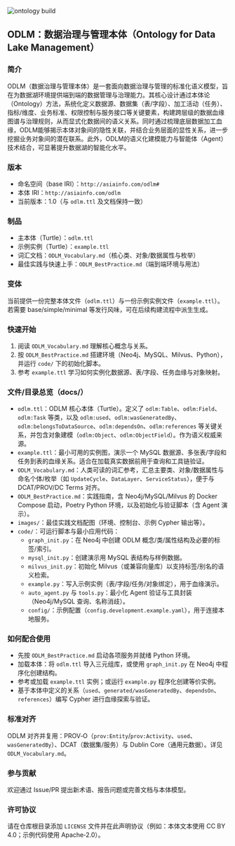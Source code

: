 ![ontology build](https://img.shields.io/badge/status-draft-blue)

## ODLM：数据治理与管理本体（Ontology for Data Lake Management）

### 简介
ODLM（数据治理与管理本体）是一套面向数据治理与管理的标准化语义模型，旨在为数据湖环境提供端到端的数据管理与治理能力。其核心设计通过本体论（Ontology）方法，系统化定义数据源、数据集（表/字段）、加工活动（任务）、指标/维度、业务标准、权限控制与服务接口等关键要素，构建跨层级的数据血缘图谱与治理规则，从而显式化数据间的语义关系。同时通过梳理底层数据加工血缘，ODLM能够揭示本体对象间的隐性关联，并结合业务层面的显性关系，进一步挖掘业务对象间的潜在联系。此外，ODLM的语义化建模能力与智能体（Agent）技术结合，可显著提升数据湖的智能化水平。


### 版本
- 命名空间（base IRI）：`http://asiainfo.com/odlm#`
- 本体 IRI：`http://asiainfo.com/odlm`
- 当前版本：1.0（与 `odlm.ttl` 及文档保持一致）

### 制品
- 主本体（Turtle）：`odlm.ttl`
- 示例实例（Turtle）：`example.ttl`
- 词汇文档：`ODLM_Vocabulary.md`（核心类、对象/数据属性与枚举）
- 最佳实践与快速上手：`ODLM_BestPractice.md`（端到端环境与用法）

### 变体
当前提供一份完整本体文件（`odlm.ttl`）与一份示例实例文件（`example.ttl`）。若需要 base/simple/minimal 等发行风味，可在后续构建流程中派生生成。

### 快速开始
1) 阅读 `ODLM_Vocabulary.md` 理解核心概念与关系。
2) 按 `ODLM_BestPractice.md` 搭建环境（Neo4j、MySQL、Milvus、Python），并运行 `code/` 下的初始化脚本。
3) 参考 `example.ttl` 学习如何实例化数据源、表/字段、任务血缘与对象映射。

### 文件/目录总览（docs/）
- `odlm.ttl`：ODLM 核心本体（Turtle）。定义了 `odlm:Table`、`odlm:Field`、`odlm:Task` 等类，以及 `odlm:used`、`odlm:wasGeneratedBy`、`odlm:belongsToDataSource`、`odlm:dependsOn`、`odlm:references` 等关键关系，并包含对象建模（`odlm:Object`、`odlm:ObjectField`）。作为语义权威来源。
- `example.ttl`：最小可用的实例图，演示一个 MySQL 数据源、多张表/字段和任务到表的血缘关系。适合在加载真实数据前用于查询和工具链验证。
- `ODLM_Vocabulary.md`：人类可读的词汇参考，汇总主要类、对象/数据属性与命名个体/枚举（如 `UpdateCycle`、`DataLayer`、`ServiceStatus`），便于与 DCAT/PROV/DC Terms 对齐。
- `ODLM_BestPractice.md`：实践指南，含 Neo4j/MySQL/Milvus 的 Docker Compose 启动，Poetry Python 环境，以及初始化与验证脚本（含 Agent 演示）。
- `images/`：最佳实践文档配图（环境、控制台、示例 Cypher 输出等）。
- `code/`：可运行脚本与最小应用代码：
  - `graph_init.py`：在 Neo4j 中创建 ODLM 概念/类/属性结构及必要的标签/索引。
  - `mysql_init.py`：创建演示用 MySQL 表结构与样例数据。
  - `milvus_init.py`：初始化 Milvus（或兼容向量库）以支持标签/别名的语义检索。
  - `example.py`：写入示例实例（表/字段/任务/对象绑定），用于血缘演示。
  - `auto_agent.py` 与 `tools.py`：最小化 Agent 验证与工具封装（Neo4j/MySQL 查询、名称消歧）。
  - `config/`：示例配置（`config.development.example.yaml`），用于连接本地服务。

### 如何配合使用
- 先按 `ODLM_BestPractice.md` 启动各项服务并就绪 Python 环境。
- 加载本体：将 `odlm.ttl` 导入三元组库，或使用 `graph_init.py` 在 Neo4j 中程序化创建结构。
- 参考或加载 `example.ttl` 实例；或运行 `example.py` 程序化创建等价实例。
- 基于本体中定义的关系（`used`、`generated/wasGeneratedBy`、`dependsOn`、`references`）编写 Cypher 进行血缘探索与验证。

### 标准对齐
ODLM 对齐并复用：PROV‑O（`prov:Entity`/`prov:Activity`、`used`、`wasGeneratedBy`）、DCAT（数据集/服务）与 Dublin Core（通用元数据）。详见 `ODLM_Vocabulary.md`。

### 参与贡献
欢迎通过 Issue/PR 提出新术语、报告问题或完善文档与本体模型。

### 许可协议
请在仓库根目录添加 `LICENSE` 文件并在此声明协议（例如：本体文本使用 CC BY 4.0；示例代码使用 Apache‑2.0）。


